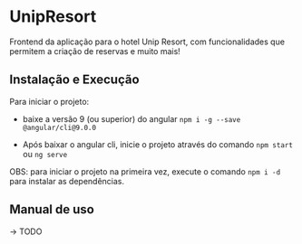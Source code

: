 # UnipResort

Frontend da aplicação para o hotel Unip Resort, com funcionalidades que permitem a criação de reservas e muito mais!

## Instalação e Execução

Para iniciar o projeto:

 - baixe a versão 9 (ou superior) do angular `npm i -g --save @angular/cli@9.0.0`

 - Após baixar o angular cli, inicie o projeto através do comando `npm start` ou `ng serve`

OBS: para iniciar o projeto na primeira vez, execute o comando `npm i -d` para instalar as dependências.

## Manual de uso

-> TODO

